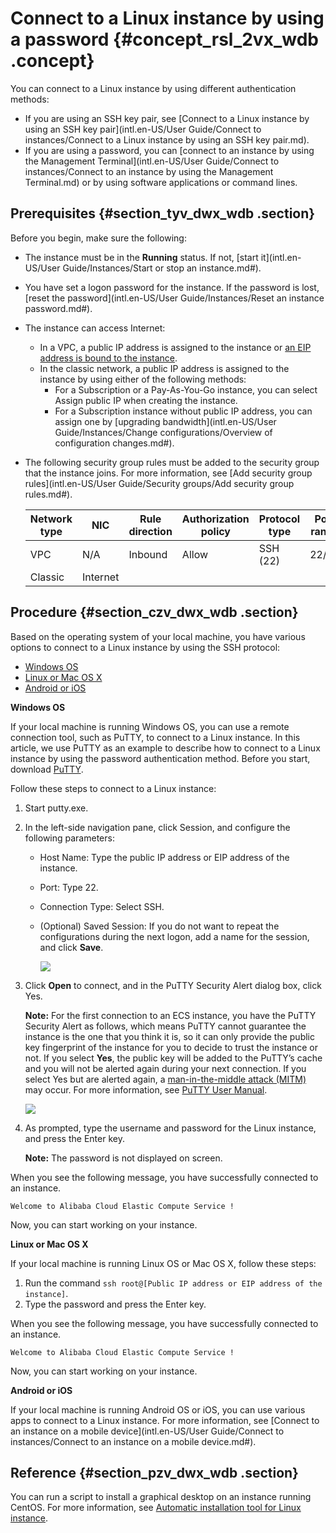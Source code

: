 # Connect to a Linux instance by using a password {#concept_rsl_2vx_wdb .concept}

You can connect to a Linux instance by using different authentication methods:

-   If you are using an SSH key pair, see [Connect to a Linux instance by using an SSH key pair](intl.en-US/User Guide/Connect to instances/Connect to a Linux instance by using an SSH key pair.md).
-   If you are using a password, you can [connect to an instance by using the Management Terminal](intl.en-US/User Guide/Connect to instances/Connect to an instance by using the Management Terminal.md) or by using software applications or command lines.

## Prerequisites {#section_tyv_dwx_wdb .section}

Before you begin, make sure the following:

-   The instance must be in the **Running** status. If not, [start it](intl.en-US/User Guide/Instances/Start or stop an instance.md#).
-   You have set a logon password for the instance. If the password is lost, [reset the password](intl.en-US/User Guide/Instances/Reset an instance password.md#).
-   The instance can access Internet:
    -   In a VPC, a public IP address is assigned to the instance or [an EIP address is bound to the instance](https://www.alibabacloud.com/help/doc-detail/27714.htm).
    -   In the classic network, a public IP address is assigned to the instance by using either of the following methods:
        -   For a Subscription or a Pay-As-You-Go instance, you can select Assign public IP when creating the instance.
        -   For a Subscription instance without public IP address, you can assign one by [upgrading bandwidth](intl.en-US/User Guide/Instances/Change configurations/Overview of configuration changes.md#).
-   The following security group rules must be added to the security group that the instance joins. For more information, see [Add security group rules](intl.en-US/User Guide/Security groups/Add security group rules.md#).

    |Network type|NIC|Rule direction|Authorization policy|Protocol type|Port range|Authorization type|Authorization object |Priority|
    |------------|---|--------------|--------------------|-------------|----------|------------------|---------------------|--------|
    |VPC|N/A|Inbound|Allow|SSH \(22\)|22/22|Address Field Access|0.0.0.0/0|1|
    |Classic|Internet|


## Procedure {#section_czv_dwx_wdb .section}

Based on the operating system of your local machine, you have various options to connect to a Linux instance by using the SSH protocol:

-   [Windows OS](#windows)
-   [Linux or Mac OS X](#linux)
-   [Android or iOS](#mobile)

**Windows OS**

If your local machine is running Windows OS, you can use a remote connection tool, such as PuTTY, to connect to a Linux instance. In this article, we use PuTTY as an example to describe how to connect to a Linux instance by using the password authentication method. Before you start, download [PuTTY](http://www.chiark.greenend.org.uk/~sgtatham/putty/).

Follow these steps to connect to a Linux instance:

1.  Start putty.exe.
2.  In the left-side navigation pane, click Session, and configure the following parameters:
    -   Host Name: Type the public IP address or EIP address of the instance.
    -   Port: Type 22.
    -   Connection Type: Select SSH.
    -   \(Optional\) Saved Session: If you do not want to repeat the configurations during the next logon, add a name for the session, and click **Save**.

        ![](images/5249_en-US.gif)

3.  Click **Open** to connect, and in the PuTTY Security Alert dialog box, click Yes.

    **Note:** For the first connection to an ECS instance, you have the PuTTY Security Alert as follows, which means PuTTY cannot guarantee the instance is the one that you think it is, so it can only provide the public key fingerprint of the instance for you to decide to trust the instance or not. If you select **Yes**, the public key will be added to the PuTTY’s cache and you will not be alerted again during your next connection. If you select Yes but are alerted again, a [man-in-the-middle attack \(MITM\)](https://en.wikipedia.org/wiki/Man-in-the-middle_attack) may occur. For more information, see [PuTTY User Manual](https://the.earth.li/~sgtatham/putty/0.70/htmldoc/Chapter2.html#gs-hostkey).

    ![](http://static-aliyun-doc.oss-cn-hangzhou.aliyuncs.com/assets/img/9621/15338934495251_en-US.png)

4.  As prompted, type the username and password for the Linux instance, and press the Enter key.

    **Note:** The password is not displayed on screen.


When you see the following message, you have successfully connected to an instance.

```
Welcome to Alibaba Cloud Elastic Compute Service !
```

Now, you can start working on your instance.

**Linux or Mac OS X**

If your local machine is running Linux OS or Mac OS X, follow these steps:

1.  Run the command `ssh root@[Public IP address or EIP address of the instance]`.
2.  Type the password and press the Enter key.

When you see the following message, you have successfully connected to an instance.

```
Welcome to Alibaba Cloud Elastic Compute Service !
```

Now, you can start working on your instance.

**Android or iOS**

If your local machine is running Android OS or iOS, you can use various apps to connect to a Linux instance. For more information, see [Connect to an instance on a mobile device](intl.en-US/User Guide/Connect to instances/Connect to an instance on a mobile device.md#).

## Reference {#section_pzv_dwx_wdb .section}

You can run a script to install a graphical desktop on an instance running CentOS. For more information, see [Automatic installation tool for Linux instance](https://www.alibabacloud.com/help/faq-detail/41181.htm).


